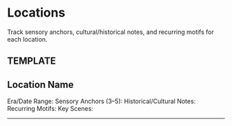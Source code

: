 # Locations

Track sensory anchors, cultural/historical notes, and recurring motifs for each location.

## TEMPLATE
## Location Name
Era/Date Range:
Sensory Anchors (3–5):
Historical/Cultural Notes:
Recurring Motifs:
Key Scenes:

---

<!-- Add locations below using the template. -->

